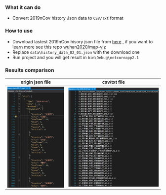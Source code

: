 ### What it can do

* Convert 2019nCov history Json data to `CSV/Txt` format

### How to use

* Download lastest 2019nCov hisory json file from [here](http://ncov.nosensor.com:8080/api/) , if you want to learn more see this repo [wuhan2020/map-viz](https://github.com/wuhan2020/map-viz)
* Replace `data\history_data_02_01.json` with the download one
* Run project and you will get result in `bin\Debug\netcoreapp2.1`

### Results comparison 

| origin json file  |  csv/txt file |
| --- | --- |
|![json_file](Json2Csv/Json2Csv/image/json_file.png)|![csv_file](Json2Csv/Json2Csv/image/csv_file.png) |
